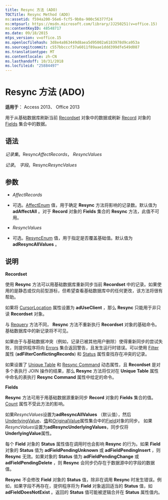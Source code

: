 ```yaml
---
title: Resync 方法 (ADO)
TOCTitle: Resync Method (ADO)
ms:assetid: f594a200-56e6-fcf5-9b0a-900c56377f24
ms:mtpsurl: https://msdn.microsoft.com/library/JJ250251(v=office.15)
ms:contentKeyID: 48548717
ms.date: 09/18/2015
mtps_version: v=office.15
ms.openlocfilehash: 3d8e4a863449d8aea5d95002a6183978d9ca953a
ms.sourcegitcommit: c557bbcccf37a6011f89aae1ddd399dfe549d087
ms.translationtype: MT
ms.contentlocale: zh-CN
ms.lasthandoff: 10/31/2018
ms.locfileid: "25884497"
---
```

# <a name="resync-method-ado"></a>Resync 方法 (ADO)


**适用于**： Access 2013、 Office 2013



用于从基础数据库刷新当前 [Recordset](recordset-object-ado.md) 对象中的数据或刷新 [Record](fields-collection-ado.md) 对象的 [Fields](record-object-ado.md) 集合中的数据。

## <a name="syntax"></a>语法

*记录集*。Resync*AffectRecords*， *ResyncValues*

*记录*。 *字段*。Resync*ResyncValues*

## <a name="parameters"></a>参数

  - *AffectRecords*

  - 可选。[AffectEnum](affectenum.md) 值，用于确定 **Resync** 方法将影响的记录数。默认值为 **adAffectAll** 。对于 **Record** 对象的 **Fields** 集合的 **Resync** 方法，此值不可用。

  - *ResyncValues*

  - 可选。[ResyncEnum](resyncenum.md) 值，用于指定是否覆盖基础值。默认值为 **adResyncAllValues** 。

## <a name="remarks"></a>说明

**Recordset**

使用 **Resync** 方法可以用基础数据库重新同步当前 **Recordset** 中的记录。如果使用的是静态或仅向前型游标，但希望查看基础数据库中的任何更改，该方法将很有帮助。

如果将 [CursorLocation](cursorlocation-property-ado.md) 属性设置为 **adUseClient** ，那么 **Resync** 只能用于非只读 **Recordset** 对象。

与 [Requery](requery-method-ado.md) 方法不同， **Resync** 方法不重新执行 **Recordset** 对象的基础命令。基础数据库中的新记录将不可见。

如果由于与基础数据冲突（例如，记录已被其他用户删除）使得重新同步的尝试失败，则提供程序将向 [Errors](errors-collection-ado.md) 集合返回警告，且发生运行时错误。可以使用 [Filter](filter-property-ado.md) 属性 (**adFilterConflictingRecords**) 和 [Status](status-property-ado-recordset.md) 属性查找存在冲突的记录。

如果设置了 [Unique Table](unique-table-unique-schema-unique-catalog-properties-dynamic-ado.md) 和 [Resync Command](resync-command-property-dynamic-ado.md) 动态属性，且 **Recordset** 是对多个表执行 JOIN 操作的结果，那么 **Resync** 方法将仅对在 **Unique Table** 属性中命名的表执行 **Resync Command** 属性中给定的命令。

**Fields**

**Resync** 方法可用于用基础数据源重新同步 **Record** 对象的 **Fields** 集合的值。 [Count](count-property-ado.md) 属性不受此方法的影响。

如果*ResyncValues*设置为**adResyncAllValues** （默认值），然后[UnderlyingValue](underlyingvalue-property-ado.md)、[值](value-property-ado.md)和[OriginalValue](originalvalue-property-ado.md)属性集合中的[Field](field-object-ado.md)对象的同步。 如果*ResyncValues*设置为**adResyncUnderlyingValues**，同步仅将**UnderlyingValue**属性。

每个 **Field** 对象的 **Status** 属性值在调用时也会影响 **Resync** 的行为。如果 **Field** 对象的 **Status** 值为 **adFieldPendingUnknown** 或 **adFieldPendingInsert** ，则 **Resync** 无效。如果对象的 **Status** 值为 **adFieldPendingChange** 或 **adFieldPendingDelete** ，则 **Resync** 会同步仍存在于数据源中的字段的数据值。

**Resync** 不会修改 **Field** 对象的 **Status** 值，除非在调用 **Resync** 时发生错误。例如，如果字段不再存在，提供程序将为 **Field** 对象返回适当的 **Status** 值，如 **adFieldDoesNotExist** 。返回的 **Status** 值可能被逻辑合并在 **Status** 属性值内。

